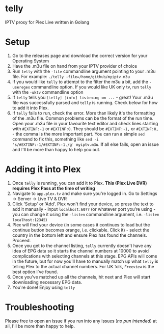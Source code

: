 # telly

IPTV proxy for Plex Live written in Golang

# Setup

1) Go to the releases page and download the correct version for your Operating System
2) Have the .m3u file on hand from your IPTV provider of choice
3) Run `telly` with the `-file` commandline argument pointing to your .m3u file. For example: `./telly -file=/home/github/myiptv.m3u`
4) If you would like `telly` to attempt to the filter the m3u a bit, add the `-useregex` commandline option. If you would like UK only tv, run `telly` with the `-uktv` commandline option
5) If `telly` tells you `[telly] [info] listening on ...` - great! Your .m3u file was successfully parsed and `telly` is running. Check below for how to add it into Plex.
6) If `telly` fails to run, check the error. More than likely it's the formatting of the .m3u file. Common problems can be the format of the run time. Open your .m3u file in your favourite text editor and check lines starting with `#EXTINF:-1` or `#EXTINF:0`. They should be `#EXTINF:-1,` or `#EXTINF:0,` - the comma is the more important part. You can run a simple `sed` command to fix this, something like `sed -i 's/#EXTINF:-1/#EXTINF:-1,/g' myiptv.m3u`. If all else fails, open an issue and I'll be more than happy to help you out.


# Adding it into Plex

1) Once `telly` is running, you can add it to Plex. **This (Plex Live DVR) requires Plex Pass at the time of writing**
2) Navigate to `app.plex.tv` and make sure you're logged in. Go to Settings -> Server -> Live TV & DVR
3) Click 'Setup' or 'Add'. Plex won't find your device, so press the text to add it manually - input `localhost:6077` (or whatever port you're using - you can change it using the `-listen` commandline argument, i.e. `-listen localhost:12345`)
4) Plex will find your device (in some cases it continues to load but the continue button becomes orange, i.e. clickable. Click it) - select the country in the bottom left and ensure Plex has found the channels. Proceed.
5) Once you get to the channel listing, `telly` currently doesn't have any idea of EPG data so it starts the channel numbers at 10000 to avoid complications with selecting channels at this stage. EPG APIs will come in the future, but for now you'll have to manually match up what `telly` is telling Plex to the actual channel numbers. For UK folk, `Freeview` is the best option I've found.
6) Once you've matched up all the channels, hit next and Plex will start downloading necessary EPG data.
7) You're done! Enjoy using `telly`

# Troubleshooting

Please free to open an issue if you run into any issues (_no pun intended_) at all, I'll be more than happy to help.
